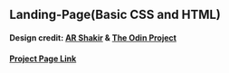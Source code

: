 ## Landing-Page(Basic CSS and HTML)
#### Design credit: [AR Shakir](https://www.arshakir.com/) & [The Odin Project](https://www.theodinproject.com/lessons/foundations-landing-page)
#### [Project Page Link](https://dave-prog.github.io/Landing-Page/)
